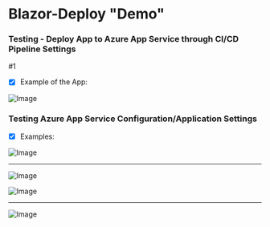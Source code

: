 # Blazor-Deploy "Demo"

### Testing - Deploy App to Azure App Service through CI/CD Pipeline Settings
#1  
- [x] Example of  the App:

![Image](https://github.com/user-attachments/assets/d8d602e9-be7d-4284-a563-5ba465e46a3d)

### Testing Azure App Service Configuration/Application Settings

- [x] Examples:

![Image](https://github.com/user-attachments/assets/16d16408-a5c6-4641-88d7-d5779d22956d)

_____________________________

![Image](https://github.com/user-attachments/assets/a65c15f4-c267-44e1-8efb-772f8b3c00a6)

![Image](https://github.com/user-attachments/assets/3421c79e-c717-417b-8188-cba19cbc9329)


__________________________________


![Image](https://github.com/user-attachments/assets/abf6bc41-7c96-48b2-8d78-5f7f9d04f4cd)

 
